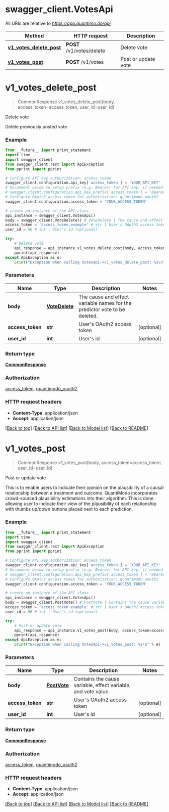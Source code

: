 # swagger_client.VotesApi

All URIs are relative to *https://app.quantimo.do/api*

Method | HTTP request | Description
------------- | ------------- | -------------
[**v1_votes_delete_post**](VotesApi.md#v1_votes_delete_post) | **POST** /v1/votes/delete | Delete vote
[**v1_votes_post**](VotesApi.md#v1_votes_post) | **POST** /v1/votes | Post or update vote


# **v1_votes_delete_post**
> CommonResponse v1_votes_delete_post(body, access_token=access_token, user_id=user_id)

Delete vote

Delete previously posted vote

### Example 
```python
from __future__ import print_statement
import time
import swagger_client
from swagger_client.rest import ApiException
from pprint import pprint

# Configure API key authorization: access_token
swagger_client.configuration.api_key['access_token'] = 'YOUR_API_KEY'
# Uncomment below to setup prefix (e.g. Bearer) for API key, if needed
# swagger_client.configuration.api_key_prefix['access_token'] = 'Bearer'
# Configure OAuth2 access token for authorization: quantimodo_oauth2
swagger_client.configuration.access_token = 'YOUR_ACCESS_TOKEN'

# create an instance of the API class
api_instance = swagger_client.VotesApi()
body = swagger_client.VoteDelete() # VoteDelete | The cause and effect variable names for the predictor vote to be deleted.
access_token = 'access_token_example' # str | User's OAuth2 access token (optional)
user_id = 56 # int | User's id (optional)

try: 
    # Delete vote
    api_response = api_instance.v1_votes_delete_post(body, access_token=access_token, user_id=user_id)
    pprint(api_response)
except ApiException as e:
    print("Exception when calling VotesApi->v1_votes_delete_post: %s\n" % e)
```

### Parameters

Name | Type | Description  | Notes
------------- | ------------- | ------------- | -------------
 **body** | [**VoteDelete**](VoteDelete.md)| The cause and effect variable names for the predictor vote to be deleted. | 
 **access_token** | **str**| User&#39;s OAuth2 access token | [optional] 
 **user_id** | **int**| User&#39;s id | [optional] 

### Return type

[**CommonResponse**](CommonResponse.md)

### Authorization

[access_token](../README.md#access_token), [quantimodo_oauth2](../README.md#quantimodo_oauth2)

### HTTP request headers

 - **Content-Type**: application/json
 - **Accept**: application/json

[[Back to top]](#) [[Back to API list]](../README.md#documentation-for-api-endpoints) [[Back to Model list]](../README.md#documentation-for-models) [[Back to README]](../README.md)

# **v1_votes_post**
> CommonResponse v1_votes_post(body, access_token=access_token, user_id=user_id)

Post or update vote

This is to enable users to indicate their opinion on the plausibility of a causal relationship between a treatment and outcome. QuantiModo incorporates crowd-sourced plausibility estimations into their algorithm. This is done allowing user to indicate their view of the plausibility of each relationship with thumbs up/down buttons placed next to each prediction.

### Example 
```python
from __future__ import print_statement
import time
import swagger_client
from swagger_client.rest import ApiException
from pprint import pprint

# Configure API key authorization: access_token
swagger_client.configuration.api_key['access_token'] = 'YOUR_API_KEY'
# Uncomment below to setup prefix (e.g. Bearer) for API key, if needed
# swagger_client.configuration.api_key_prefix['access_token'] = 'Bearer'
# Configure OAuth2 access token for authorization: quantimodo_oauth2
swagger_client.configuration.access_token = 'YOUR_ACCESS_TOKEN'

# create an instance of the API class
api_instance = swagger_client.VotesApi()
body = swagger_client.PostVote() # PostVote | Contains the cause variable, effect variable, and vote value.
access_token = 'access_token_example' # str | User's OAuth2 access token (optional)
user_id = 56 # int | User's id (optional)

try: 
    # Post or update vote
    api_response = api_instance.v1_votes_post(body, access_token=access_token, user_id=user_id)
    pprint(api_response)
except ApiException as e:
    print("Exception when calling VotesApi->v1_votes_post: %s\n" % e)
```

### Parameters

Name | Type | Description  | Notes
------------- | ------------- | ------------- | -------------
 **body** | [**PostVote**](PostVote.md)| Contains the cause variable, effect variable, and vote value. | 
 **access_token** | **str**| User&#39;s OAuth2 access token | [optional] 
 **user_id** | **int**| User&#39;s id | [optional] 

### Return type

[**CommonResponse**](CommonResponse.md)

### Authorization

[access_token](../README.md#access_token), [quantimodo_oauth2](../README.md#quantimodo_oauth2)

### HTTP request headers

 - **Content-Type**: application/json
 - **Accept**: application/json

[[Back to top]](#) [[Back to API list]](../README.md#documentation-for-api-endpoints) [[Back to Model list]](../README.md#documentation-for-models) [[Back to README]](../README.md)

